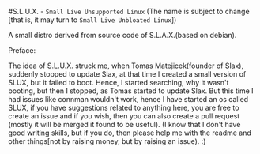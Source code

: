#S.L.U.X. - `Small Live Unsupported Linux`
(The name is subject to change [that is, it may turn to `Small Live Unbloated Linux`])

A small distro derived from source code of S.L.A.X.(based on debian).

Preface:

The idea of S.L.U.X. struck me, when Tomas Matejicek(founder of Slax), suddenly stopped to update Slax,
at that time I created a small version of SLUX, but it failed to boot.
Hence, I started searching, why it wasn't booting, but then I stopped, as Tomas started to update Slax.
But this time I had issues like connman wouldn't work, hence I have started an os called SLUX, if you have suggestions related to anything here, you are free to create an issue and if you wish, then you can also create a pull request (mostly it will be merged it found to be useful).
(I know that I don't have good writing skills, but if you do, then please help me with the readme and other things[not by raising money, but by raising an issue).
:)

